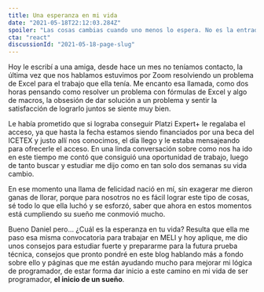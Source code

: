 ```yaml
---
title: Una esperanza en mi vida
date: "2021-05-18T22:12:03.284Z"
spoiler: "Las cosas cambias cuando uno menos lo espera. No es la entrada de un blog de educación será la carta de agradecimiento a una amiga."
cta: "react"
discussionId: "2021-05-18-page-slug"
---
```


Hoy le escribí a una amiga, desde hace un mes no teníamos contacto, la última vez que nos hablamos estuvimos por Zoom resolviendo un problema de Excel para el trabajo que ella tenía. Me encanto esa llamada, como dos horas pensando como resolver un problema con fórmulas de Excel y algo de macros, la obsesión de dar solución a un problema y sentir la satisfacción de lograrlo juntos se siente muy bien.

Le había prometido que si lograba conseguir Platzi Expert+ le regalaba el acceso, ya que hasta la fecha estamos siendo financiados por una beca del ICETEX y justo allí nos conocimos, el día llego y le estaba mensajeando para ofrecerle el acceso. En una linda conversación sobre como nos ha ido en este tiempo me contó que consiguió una oportunidad de trabajo, luego de tanto buscar y estudiar me dijo como en tan solo dos semanas su vida cambio.

En ese momento una llama de felicidad nació en mí, sin exagerar me dieron ganas de llorar, porque para nosotros no es fácil lograr este tipo de cosas, sé todo lo que ella luchó y se esforzó, saber que ahora en estos momentos está cumpliendo su sueño me conmovió mucho.

Bueno Daniel pero… ¿Cuál es la esperanza en tu vida? Resulta que ella me paso esa misma convocatoria para trabajar en MELI y hoy aplique, me dio unos consejos para estudiar fuerte y prepararme para la futura prueba técnica, consejos que pronto pondré en este blog hablando más a fondo sobre ello y páginas que me están ayudando mucho para mejorar mi lógica de programador, de estar forma  dar inicio a este camino en mi vida de ser programador, **el inicio de un sueño**.